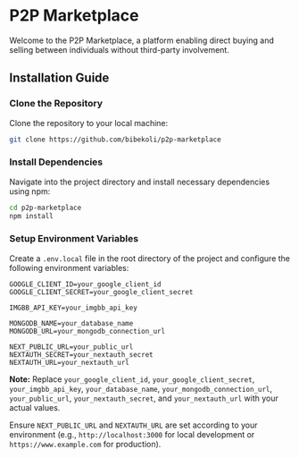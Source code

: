 
# P2P Marketplace

Welcome to the P2P Marketplace, a platform enabling direct buying and selling between individuals without third-party involvement.

## Installation Guide

### Clone the Repository

Clone the repository to your local machine:

```bash
git clone https://github.com/bibekoli/p2p-marketplace
```

### Install Dependencies

Navigate into the project directory and install necessary dependencies using npm:

```bash
cd p2p-marketplace
npm install
```

### Setup Environment Variables

Create a `.env.local` file in the root directory of the project and configure the following environment variables:

```plaintext
GOOGLE_CLIENT_ID=your_google_client_id
GOOGLE_CLIENT_SECRET=your_google_client_secret

IMGBB_API_KEY=your_imgbb_api_key

MONGODB_NAME=your_database_name
MONGODB_URL=your_mongodb_connection_url

NEXT_PUBLIC_URL=your_public_url
NEXTAUTH_SECRET=your_nextauth_secret
NEXTAUTH_URL=your_nextauth_url
```

**Note:** Replace `your_google_client_id`, `your_google_client_secret`, `your_imgbb_api_key`, `your_database_name`, `your_mongodb_connection_url`, `your_public_url`, `your_nextauth_secret`, and `your_nextauth_url` with your actual values. 

Ensure `NEXT_PUBLIC_URL` and `NEXTAUTH_URL` are set according to your environment (e.g., `http://localhost:3000` for local development or `https://www.example.com` for production).

